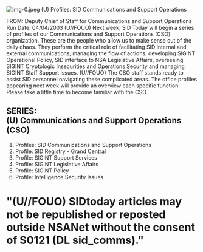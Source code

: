 ![img-0.jpeg](img-0.jpeg)
(U) Profiles: SID Communications and Support Operations

FROM:
Deputy Chief of Staff for Communications and Support Operations Run Date: 04/04/2003
(U//FOUO) Next week, SID Today will begin a series of profiles of our Communications and Support Operations (CSO) organization. These are the people who allow us to make sense out of the daily chaos. They perform the critical role of facilitating SID internal and external communications, managing the flow of actions, developing SIGINT Operational Policy, SID interface to NSA Legislative Affairs, overseeing SIGINT Cryptologic Insecurities and Operations Security and managing SIGINT Staff Support issues.
(U//FOUO) The CSO staff stands ready to assist SID personnel navigating these complicated areas. The office profiles appearing next week will provide an overview each specific function. Please take a little time to become familiar with the CSO.

## SERIES: <br> (U) Communications and Support Operations (CSO)

1. Profiles: SID Communications and Support Operations
2. Profile: SID Registry - Grand Central
3. Profile: SIGINT Support Services
4. Profile: SIGINT Legislative Affairs
5. Profile: SIGINT Policy
6. Profile: Intelligence Security Issues

# "(U//FOUO) SIDtoday articles may not be republished or reposted outside NSANet without the consent of $\mathbf{S 0 1 2 1}$ (DL sid_comms)."
